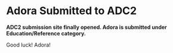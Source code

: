 # Adora Submitted to ADC2 #

**ADC2 submission site finally opened. Adora is submitted under Education/Reference category.**

Good luck! Adora!